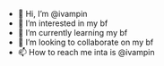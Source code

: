 - 👋 Hi, I’m @ivampin
- 👀 I’m interested in my bf
- 🌱 I’m currently learning my bf
- 💞️ I’m looking to collaborate on my bf
- 📫 How to reach me inta is @ivampin

<!---
ivampin/ivampin is a ✨ special ✨ repository because its `README.md` (this file) appears on your GitHub profile.
You can click the Preview link to take a look at your changes.
--->
